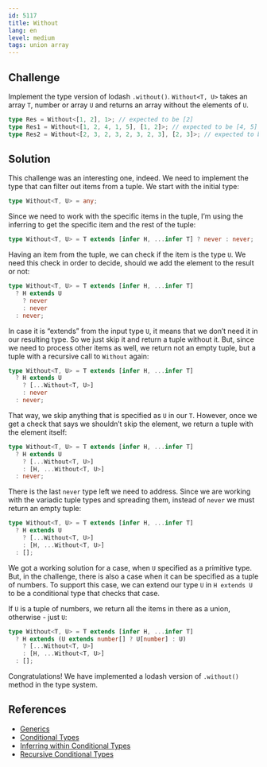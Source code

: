 ```yaml
---
id: 5117
title: Without
lang: en
level: medium
tags: union array
---
```


## Challenge

Implement the type version of lodash `.without()`.
`Without<T, U>` takes an array `T`, number or array `U` and returns an array without the elements of `U`.

```typescript
type Res = Without<[1, 2], 1>; // expected to be [2]
type Res1 = Without<[1, 2, 4, 1, 5], [1, 2]>; // expected to be [4, 5]
type Res2 = Without<[2, 3, 2, 3, 2, 3, 2, 3], [2, 3]>; // expected to be []
```

## Solution

This challenge was an interesting one, indeed.
We need to implement the type that can filter out items from a tuple.
We start with the initial type:

```typescript
type Without<T, U> = any;
```

Since we need to work with the specific items in the tuple, I’m using the inferring to get the specific item and the rest of the tuple:

```typescript
type Without<T, U> = T extends [infer H, ...infer T] ? never : never;
```

Having an item from the tuple, we can check if the item is the type `U`.
We need this check in order to decide, should we add the element to the result or not:

```typescript
type Without<T, U> = T extends [infer H, ...infer T]
  ? H extends U
    ? never
    : never
  : never;
```

In case it is “extends” from the input type `U`, it means that we don’t need it in our resulting type.
So we just skip it and return a tuple without it.
But, since we need to process other items as well, we return not an empty tuple, but a tuple with a recursive call to `Without` again:

```typescript
type Without<T, U> = T extends [infer H, ...infer T]
  ? H extends U
    ? [...Without<T, U>]
    : never
  : never;
```

That way, we skip anything that is specified as `U` in our `T`.
However, once we get a check that says we shouldn’t skip the element, we return a tuple with the element itself:

```typescript
type Without<T, U> = T extends [infer H, ...infer T]
  ? H extends U
    ? [...Without<T, U>]
    : [H, ...Without<T, U>]
  : never;
```

There is the last `never` type left we need to address.
Since we are working with the variadic tuple types and spreading them, instead of `never` we must return an empty tuple:

```typescript
type Without<T, U> = T extends [infer H, ...infer T]
  ? H extends U
    ? [...Without<T, U>]
    : [H, ...Without<T, U>]
  : [];
```

We got a working solution for a case, when `U` specified as a primitive type.
But, in the challenge, there is also a case when it can be specified as a tuple of numbers.
To support this case, we can extend our type `U` in `H extends U` to be a conditional type that checks that case.

If `U` is a tuple of numbers, we return all the items in there as a union, otherwise - just `U`:

```typescript
type Without<T, U> = T extends [infer H, ...infer T]
  ? H extends (U extends number[] ? U[number] : U)
    ? [...Without<T, U>]
    : [H, ...Without<T, U>]
  : [];
```

Congratulations!
We have implemented a lodash version of `.without()` method in the type system.

## References

- [Generics](https://www.typescriptlang.org/docs/handbook/2/generics.html)
- [Conditional Types](https://www.typescriptlang.org/docs/handbook/2/conditional-types.html)
- [Inferring within Conditional Types](https://www.typescriptlang.org/docs/handbook/2/conditional-types.html#inferring-within-conditional-types)
- [Recursive Conditional Types](https://www.typescriptlang.org/docs/handbook/release-notes/typescript-4-1.html#recursive-conditional-types)
